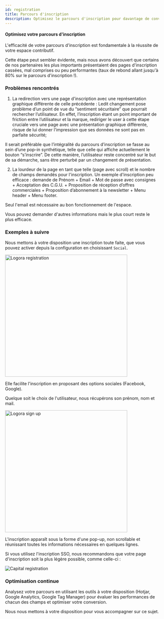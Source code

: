 ```yaml
---
id: registration
title: Parcours d'inscription
description: Optimisez le parcours d'inscription pour davantage de conversions
---
```


#### Optimisez votre parcours d'inscription

L'efficacité de votre parcours d'inscription est fondamentale à la réussite de votre espace contributif. 

Cette étape peut sembler évidente, mais nous avons découvert que certains de nos partenaires les plus importants présentaient des pages d'inscription cassées, mal comprises ou peu performantes (taux de rebond allant jusqu'à 80% sur le parcours d'inscription !). 


### Problèmes rencontrés 

1) La redirection vers une page d'inscription avec une représentation graphique différente de celle précédente : Ledit changement pose  problème d’un point de vue du “sentiment sécuritaire” que pourrait rechercher l’utilisateur. En effet, l’inscription étant un point important de friction entre l’utilisateur et la marque, rediriger le user à cette étape cruciale vers une page avec une présentation graphique différente, risque de lui donner l’impression que ses données ne sont pas en parfaite sécurité;

Il serait préférable que l’intégralité du parcours d’inscription se fasse au sein d’une pop-in synthétique, telle que celle qui affiche actuellement le bouton “s’inscrire”. De cette manière, l’utilisateur reste concentré sur le but de sa démarche, sans être perturbé par un changement de présentation.

2) La lourdeur de la page en tant que telle (page avec scroll) et le nombre de champs demandés pour l'inscription.
Un  exemple d'inscription peu efficace : demande de Prénom + Email + Mot de passe avec consignes + Acceptation des C.G.U. + Proposition de réception d’offres commerciales + Proposition d’abonnement à la newsletter + Menu header + Menu footer.

Seul l'email est nécessaire au bon fonctionnement de l'espace. 

Vous pouvez demander d'autres informations mais le plus court reste le plus efficace. 

### Exemples à suivre

Nous mettons à votre disposition une inscription toute faite, que vous pouvez activer depuis la configuration en choisissant `Social`. 

<img src="/img/logora_registration.png" alt="Logora registration" width="400"/>

Elle facilite l'inscription en proposant des options sociales (Facebook, Google). 

Quelque soit le choix de l'utilisateur, nous récupérons son prénom, nom et mail. 

<img src="/img/logora_sign_up.png" alt="Logora sign up" width="400"/>

L'inscription apparaît sous la forme d'une pop-up, non scrollable et réunissant toutes les informations nécessaires en quelques lignes. 

Si vous utilisez l'inscription SSO, nous recommandons que votre page d'inscription soit la plus légère possible, comme celle-ci : 

<img src="/img/capital_registration.png" alt="Capital registration"/>

### Optimisation continue 

Analysez votre parcours en utilisant les outils à votre disposition (Hotjar, Google Analytics, Google Tag Manager) pour évaluer les performances de chacun des champs et optimiser votre conversion. 

Nous nous mettons à votre disposition pour vous accompagner sur ce sujet.  

